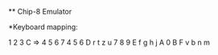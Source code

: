 ** Chip-8 Emulator

*Keyboard mapping:

1	2	3	C   =>  4   5   6   7
4	5	6	D       r   t   z   u
7	8	9	E       f   g   h   j
A	0	B	F       v   b   n   m